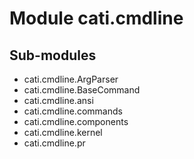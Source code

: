 Module cati.cmdline
===================

Sub-modules
-----------
* cati.cmdline.ArgParser
* cati.cmdline.BaseCommand
* cati.cmdline.ansi
* cati.cmdline.commands
* cati.cmdline.components
* cati.cmdline.kernel
* cati.cmdline.pr